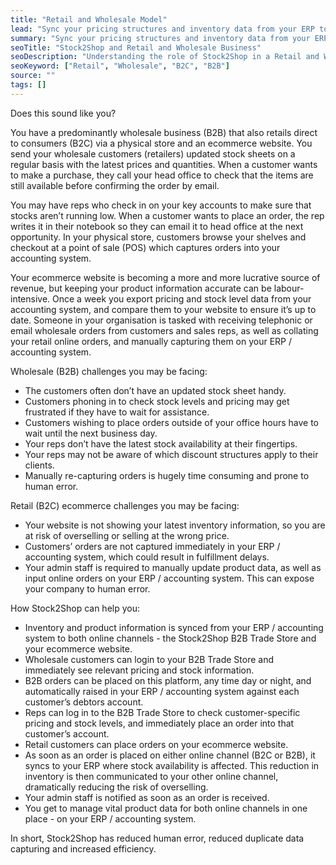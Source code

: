 ```yaml
---
title: "Retail and Wholesale Model"
lead: "Sync your pricing structures and inventory data from your ERP to both your wholesale and retail sales channels for better efficiency."
summary: "Sync your pricing structures and inventory data from your ERP to both your wholesale and retail sales channels for better efficiency."
seoTitle: "Stock2Shop and Retail and Wholesale Business"
seoDescription: "Understanding the role of Stock2Shop in a Retail and Wholesale business model"
seoKeyword: ["Retail", "Wholesale", "B2C", "B2B"]
source: ""
tags: []
---
```


Does this sound like you?

You have a predominantly wholesale business (B2B) that also retails direct to consumers (B2C) via a physical store and an ecommerce website. You send your wholesale customers (retailers) updated stock sheets on a regular basis with the latest prices and quantities. When a customer wants to make a purchase, they call your head office to check that the items are still available before confirming the order by email.

You may have reps who check in on your key accounts to make sure that stocks aren’t running low. When a customer wants to place an order, the rep writes it in their notebook so they can email it to head office at the next opportunity. In your physical store, customers browse your shelves and checkout at a point of sale (POS) which captures orders into your accounting system.

Your ecommerce website is becoming a more and more lucrative source of revenue, but keeping your product information accurate can be labour-intensive. Once a week you export pricing and stock level data from your accounting system, and compare them to your website to ensure it’s up to date. Someone in your organisation is tasked with receiving telephonic or email wholesale orders from customers and sales reps, as well as collating your retail online orders, and manually capturing them on your ERP / accounting system.

Wholesale (B2B) challenges you may be facing:
- The customers often don’t have an updated stock sheet handy.
- Customers phoning in to check stock levels and pricing may get frustrated if they have to wait for assistance.
- Customers wishing to place orders outside of your office hours have to wait until the next business day.
- Your reps don’t have the latest stock availability at their fingertips.
- Your reps may not be aware of which discount structures apply to their clients.
- Manually re-capturing orders is hugely time consuming and prone to human error.

Retail (B2C) ecommerce challenges you may be facing:
- Your website is not showing your latest inventory information, so you are at risk of overselling or selling at the wrong price.
- Customers’ orders are not captured immediately in your ERP / accounting system, which could result in fulfillment delays.
- Your admin staff is required to manually update product data, as well as input online orders on your ERP / accounting system. This can expose your company to human error.

How Stock2Shop can help you:
- Inventory and product information is synced from your ERP / accounting system to both online channels - the Stock2Shop B2B Trade Store and your ecommerce website.
- Wholesale customers can login to your B2B Trade Store and immediately see relevant pricing and stock information. 
- B2B orders can be placed on this platform, any time day or night, and automatically raised in your ERP / accounting system against each customer’s debtors account.
- Reps can log in to the B2B Trade Store to check customer-specific pricing and stock levels, and immediately place an order into that customer’s account.
- Retail customers can place orders on your ecommerce website.
- As soon as an order is placed on either online channel (B2C or B2B), it syncs to your ERP where stock availability is affected. This reduction in inventory is then communicated to your other online channel, dramatically reducing the risk of overselling.
- Your admin staff is notified as soon as an order is received.
- You get to manage vital product data for both online channels in one place - on your ERP / accounting system.

In short, Stock2Shop has reduced human error, reduced duplicate data capturing and increased efficiency.
